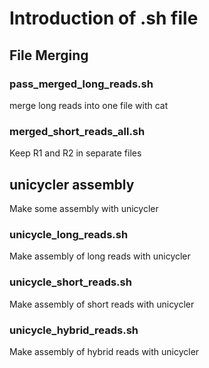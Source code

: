 # Introduction of .sh file

## File Merging

### pass_merged_long_reads.sh
merge long reads into one file with cat
### merged_short_reads_all.sh
Keep R1 and R2 in separate files

## unicycler assembly
Make some assembly with unicycler
### unicycle_long_reads.sh
Make assembly of long reads with unicycler
### unicycle_short_reads.sh
Make assembly of short reads with unicycler
### unicycle_hybrid_reads.sh
Make assembly of hybrid reads with unicycler

